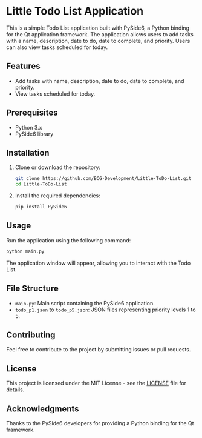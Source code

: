 # Little Todo List Application

This is a simple Todo List application built with PySide6, a Python binding for the Qt application framework. The application allows users to add tasks with a name, description, date to do, date to complete, and priority. Users can also view tasks scheduled for today.

## Features

- Add tasks with name, description, date to do, date to complete, and priority.
- View tasks scheduled for today.

## Prerequisites

- Python 3.x
- PySide6 library

## Installation

1. Clone or download the repository:

    ```bash
    git clone https://github.com/BCG-Development/Little-ToDo-List.git
    cd Little-ToDo-List
    ```

2. Install the required dependencies:

    ```bash
    pip install PySide6
    ```

## Usage

Run the application using the following command:

```bash
python main.py
```

The application window will appear, allowing you to interact with the Todo List.

## File Structure

* `main.py`:  Main script containing the PySide6 application.
* `todo_p1.json` to `todo_p5.json`: JSON files representing priority levels 1 to 5.

## Contributing

Feel free to contribute to the project by submitting issues or pull requests.

## License

This project is licensed under the MIT License - see the [LICENSE](LICENSE) file for details.

## Acknowledgments

Thanks to the PySide6 developers for providing a Python binding for the Qt framework.